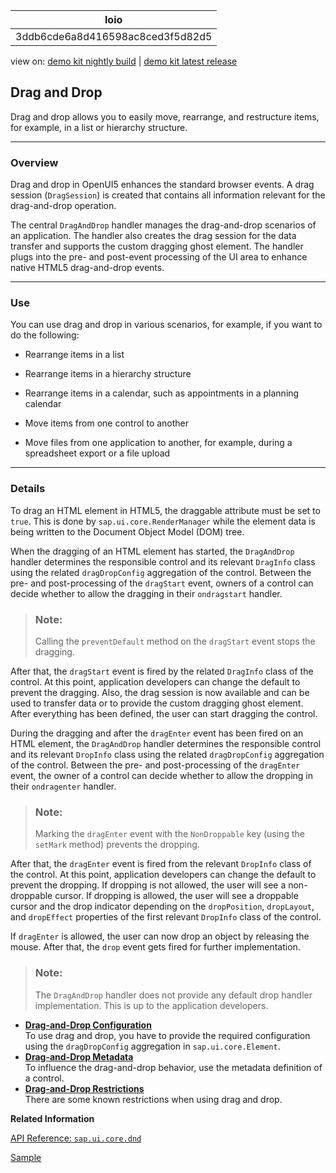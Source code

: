 <!-- loio3ddb6cde6a8d416598ac8ced3f5d82d5 -->

| loio |
| -----|
| 3ddb6cde6a8d416598ac8ced3f5d82d5 |

<div id="loio">

view on: [demo kit nightly build](https://openui5nightly.hana.ondemand.com/topic/3ddb6cde6a8d416598ac8ced3f5d82d5) | [demo kit latest release](https://sdk.openui5.org/topic/3ddb6cde6a8d416598ac8ced3f5d82d5)</div>

## Drag and Drop

Drag and drop allows you to easily move, rearrange, and restructure items, for example, in a list or hierarchy structure.

***

<a name="loio3ddb6cde6a8d416598ac8ced3f5d82d5__section_qkm_jpf_x2b"/>

### Overview

Drag and drop in OpenUI5 enhances the standard browser events. A drag session \(`DragSession`\) is created that contains all information relevant for the drag-and-drop operation.

The central `DragAndDrop` handler manages the drag-and-drop scenarios of an application. The handler also creates the drag session for the data transfer and supports the custom dragging ghost element. The handler plugs into the pre- and post-event processing of the UI area to enhance native HTML5 drag-and-drop events.

***

<a name="loio3ddb6cde6a8d416598ac8ced3f5d82d5__section_rck_nxz_w2b"/>

### Use

You can use drag and drop in various scenarios, for example, if you want to do the following:

-   Rearrange items in a list

-   Rearrange items in a hierarchy structure

-   Rearrange items in a calendar, such as appointments in a planning calendar

-   Move items from one control to another

-   Move files from one application to another, for example, during a spreadsheet export or a file upload


***

<a name="loio3ddb6cde6a8d416598ac8ced3f5d82d5__section_cm2_cpn_x2b"/>

### Details

To drag an HTML element in HTML5, the draggable attribute must be set to `true`. This is done by `sap.ui.core.RenderManager` while the element data is being written to the Document Object Model \(DOM\) tree.

When the dragging of an HTML element has started, the `DragAndDrop` handler determines the responsible control and its relevant `DragInfo` class using the related `dragDropConfig` aggregation of the control. Between the pre- and post-processing of the `dragStart` event, owners of a control can decide whether to allow the dragging in their `ondragstart` handler.

> ### Note:  
> Calling the `preventDefault` method on the `dragStart` event stops the dragging.

After that, the `dragStart` event is fired by the related `DragInfo` class of the control. At this point, application developers can change the default to prevent the dragging. Also, the drag session is now available and can be used to transfer data or to provide the custom dragging ghost element. After everything has been defined, the user can start dragging the control.

During the dragging and after the `dragEnter` event has been fired on an HTML element, the `DragAndDrop` handler determines the responsible control and its relevant `DropInfo` class using the related `dragDropConfig` aggregation of the control. Between the pre- and post-processing of the `dragEnter` event, the owner of a control can decide whether to allow the dropping in their `ondragenter` handler.

> ### Note:  
> Marking the `dragEnter` event with the `NonDroppable` key \(using the `setMark` method\) prevents the dropping.

After that, the `dragEnter` event is fired from the relevant `DropInfo` class of the control. At this point, application developers can change the default to prevent the dropping. If dropping is not allowed, the user will see a non-droppable cursor. If dropping is allowed, the user will see a droppable cursor and the drop indicator depending on the `dropPosition`, `dropLayout`, and `dropEffect` properties of the first relevant `DropInfo` class of the control.

If `dragEnter` is allowed, the user can now drop an object by releasing the mouse. After that, the `drop` event gets fired for further implementation.

> ### Note:  
> The `DragAndDrop` handler does not provide any default drop handler implementation. This is up to the application developers.

-   **[Drag-and-Drop Configuration](Drag_and_Drop_Configuration_56007f4.md "To use drag and drop, you have to provide the required configuration using the
			dragDropConfig aggregation in
		sap.ui.core.Element.")**  
To use drag and drop, you have to provide the required configuration using the `dragDropConfig` aggregation in `sap.ui.core.Element`.
-   **[Drag-and-Drop Metadata](Drag_and_Drop_Metadata_da7f3fc.md "To influence the drag-and-drop behavior, use the metadata definition of a
		control.")**  
To influence the drag-and-drop behavior, use the metadata definition of a control.
-   **[Drag-and-Drop Restrictions](Drag_and_Drop_Restrictions_81e3f38.md "There are some known restrictions when using drag and drop.")**  
There are some known restrictions when using drag and drop.

**Related Information**  


[API Reference: `sap.ui.core.dnd`](https://sdk.openui5.org/api/sap.ui.core.dnd)

[Sample](https://sdk.openui5.org/sample/sap.m.sample.TableDnD/preview)

